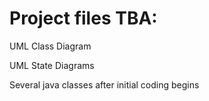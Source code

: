 # Project files TBA:

UML Class Diagram

UML State Diagrams

Several java classes after initial coding begins
